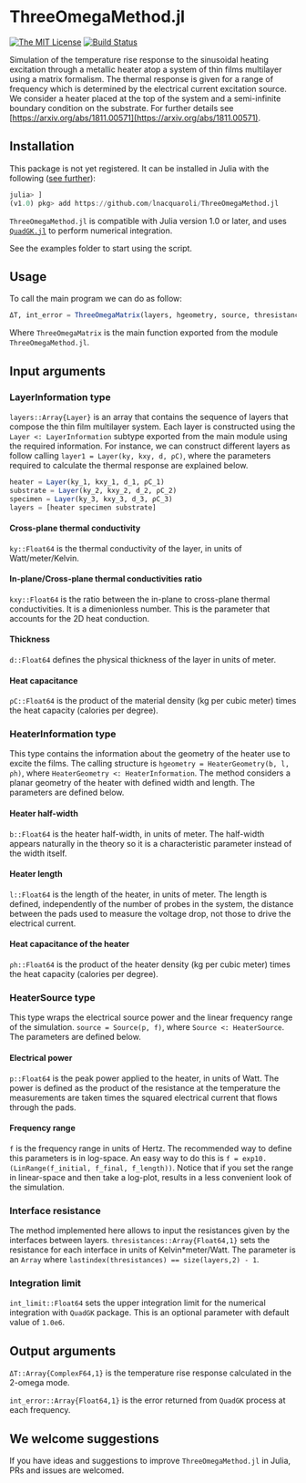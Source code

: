 # ThreeOmegaMethod.jl

[![The MIT License](https://img.shields.io/badge/license-MIT-orange.svg?style=flat-square)](http://opensource.org/licenses/MIT)
[![Build Status](https://travis-ci.com/lnacquaroli/ThreeOmegaMethod.jl.svg?branch=master)](https://travis-ci.com/lnacquaroli/ThreeOmegaMethod.jl)

Simulation of the temperature rise response to the sinusoidal heating excitation through a metallic heater atop a system of thin films multilayer using a matrix formalism. The thermal response is given for a range of frequency which is determined by the electrical current excitation source. We consider a heater placed at the top of the system and a semi-infinite boundary condition on the substrate. For further details see [https://arxiv.org/abs/1811.00571](https://arxiv.org/abs/1811.00571).

## Installation

This package is not yet registered. It can be installed in Julia with the following ([see further](https://docs.julialang.org/en/v1/stdlib/Pkg/index.html#Adding-unregistered-packages-1)):
```julia
julia> ]
(v1.0) pkg> add https://github.com/lnacquaroli/ThreeOmegaMethod.jl
```

`ThreeOmegaMethod.jl` is compatible with Julia version 1.0 or later, and uses [`QuadGK.jl`](https://github.com/JuliaMath/QuadGK.jl) to perform numerical integration.

See the examples folder to start using the script.

## Usage

To call the main program we can do as follow:

```julia
ΔT, int_error = ThreeOmegaMatrix(layers, hgeometry, source, thresistances, int_limit=1.0e6)
```

Where `ThreeOmegaMatrix` is the main function exported from the module `ThreeOmegaMethod.jl`.

## Input arguments

### LayerInformation type

`layers::Array{Layer}` is an array that contains the sequence of layers that compose the thin film multilayer system. Each layer is constructed using the `Layer <: LayerInformation` subtype exported from the main module using the required information. For instance, we can construct different layers as follow calling `layer1 = Layer(ky, kxy, d, ρC)`, where the parameters required to calculate the thermal response are explained below.
```julia
heater = Layer(ky_1, kxy_1, d_1, ρC_1)
substrate = Layer(ky_2, kxy_2, d_2, ρC_2)
specimen = Layer(ky_3, kxy_3, d_3, ρC_3)
layers = [heater specimen substrate]
```

#### Cross-plane thermal conductivity

`ky::Float64` is the thermal conductivity of the layer, in units of Watt/meter/Kelvin.

#### In-plane/Cross-plane thermal conductivities ratio

`kxy::Float64` is the ratio between the in-plane to cross-plane thermal conductivities. It is a dimenionless number. This is the parameter that accounts for the 2D heat conduction.

#### Thickness

`d::Float64` defines the physical thickness of the layer in units of meter.

#### Heat capacitance

`ρC::Float64` is the product of the material density (kg per cubic meter) times the heat capacity (calories per degree).

### HeaterInformation type

This type contains the information about the geometry of the heater use to excite the films. The calling structure is `hgeometry = HeaterGeometry(b, l, ρh)`, where `HeaterGeometry <: HeaterInformation`. The method considers a planar geometry of the heater with defined width and length. The parameters are defined below.

#### Heater half-width

`b::Float64` is the heater half-width, in units of meter. The half-width appears naturally in the theory so it is a characteristic parameter instead of the width itself.

#### Heater length

`l::Float64` is the length of the heater, in units of meter. The length is defined, independently of the number of probes in the system, the distance between the pads used to measure the voltage drop, not those to drive the electrical current.

#### Heat capacitance of the heater

`ρh::Float64` is the product of the heater density (kg per cubic meter) times the heat capacity (calories per degree).

### HeaterSource type

This type wraps the electrical source power and the linear frequency range of the simulation. `source = Source(p, f)`, where `Source <: HeaterSource`. The parameters are defined below.

#### Electrical power

`p::Float64` is the peak power applied to the heater, in units of Watt. The power is defined as the product of the resistance at the temperature the measurements are taken times the squared electrical current that flows through the pads.

#### Frequency range

`f` is the frequency range in units of Hertz. The recommended way to define this parameters is in log-space. An easy way to do this is `f = exp10.(LinRange(f_initial, f_final, f_length))`. Notice that if you set the range in linear-space and then take a log-plot, results in a less convenient look of the simulation.

### Interface resistance

The method implemented here allows to input the resistances given by the interfaces between layers. `thresistances::Array{Float64,1}` sets the resistance for each interface in units of Kelvin*meter/Watt. The parameter is an `Array` where `lastindex(thresistances) == size(layers,2) - 1`.

### Integration limit

`int_limit::Float64` sets the upper integration limit for the numerical integration with `QuadGK` package. This is an optional parameter with default value of `1.0e6`.

## Output arguments

`ΔT::Array{ComplexF64,1}` is the temperature rise response calculated in the 2-omega mode.

`int_error::Array{Float64,1}` is the error returned from `QuadGK` process at each frequency.

## We welcome suggestions

If you have ideas and suggestions to improve `ThreeOmegaMethod.jl` in Julia, PRs and issues are welcomed.
